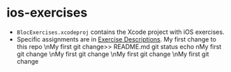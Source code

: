 ios-exercises
=============

- `BlocExercises.xcodeproj` contains the Xcode project with iOS exercises.
- Specific assignments are in [Exercise Descriptions](Exercise%20Descriptions/).
My first change to this repo
\nMy first git change>> README.md
git status
echo nMy first git change
\nMy first git change
\nMy first git change
\nMy first git change
